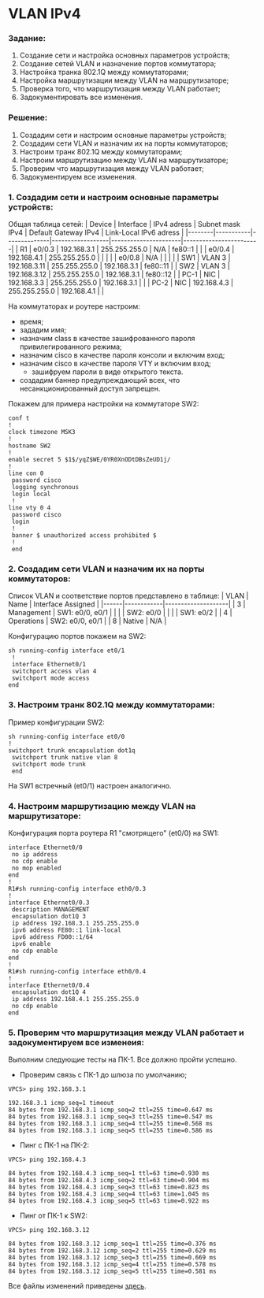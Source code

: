 # VLAN IPv4

### Задание:

1. Создание сети и настройка основных параметров устройств;
2. Создание сетей VLAN и назначение портов коммутатора;
3. Настройка транка 802.1Q между коммутаторами;
4. Настройка маршрутизации между VLAN на маршрутизаторе;
5. Проверка того, что маршрутизация между VLAN работает;
6. Задокументировать все изменения.

### Решение:

1. Создадим сети и настроим основные параметры устройств;
2. Создадим сети VLAN и назначим их на порты коммутаторов;
3. Настроим транк 802.1Q между коммутаторами;
4. Настроим маршрутизацию между VLAN на маршрутизаторе;
5. Проверим что маршрутизация между VLAN работает;
6. Задокументируем все изменения.

### 1. Создадим сети и настроим основные параметры устройств:

Общая таблица сетей:
| Device | Interface | IPv4 adress  | Subnet mask IPv4 | Default Gateway IPv4 | Link-Local IPv6 adress |
|--------|-----------|--------------|------------------|----------------------|------------------------|
| R1     | e0/0.3    | 192.168.3.1  | 255.255.255.0    | N/A                  | fe80::1                |
|        | e0/0.4    | 192.168.4.1  | 255.255.255.0    |                      |                        |
|        | e0/0.8    | N/A          |                  |                      |                        |
| SW1    | VLAN 3    | 192.168.3.11 | 255.255.255.0    | 192.168.3.1          | fe80::11               |
| SW2    | VLAN 3    | 192.168.3.12 | 255.255.255.0    | 192.168.3.1          | fe80::12               |
| PC-1   | NIC       | 192.168.3.3  | 255.255.255.0    | 192.168.3.1          |                        |
| PC-2   | NIC       | 192.168.4.3  | 255.255.255.0    | 192.168.4.1          |                        |

На коммутаторах и роутере настроим:
- время;
- зададим имя;
- назначим class в качестве зашифрованного пароля привилегированного режима;
- назначим cisco в качестве пароля консоли и включим вход;
- назначим cisco в качестве пароля VTY и включим вход;
	- зашифруем пароли в виде открытого текста.
- создадим баннер предупреждающий всех, что несанкционированный доступ запрещен.

Покажем для примера настройки на коммутаторе SW2:
```
conf t
!
clock timezone MSK3
!
hostname SW2
!
enable secret 5 $1$/yqZ$WE/0YR0XnODtDBsZeUD1j/
!
line con 0
 password cisco
 logging synchronous
 login local
 !
line vty 0 4
 password cisco
 login
 !
 banner $ unauthorized access prohibited $
 !
 end
```

### 2. Создадим сети VLAN и назначим их на порты коммутаторов:

Список VLAN и соответствие портов представлено в таблице:
| VLAN | Name       | Interface Assigned |
|------|------------|--------------------|
| 3    | Management | SW1: e0/0, e0/1    |
|      |            | SW2: e0/0          |
|      |            | SW1: e0/2          |
| 4    | Operations | SW2: e0/0, e0/1    |
| 8    | Native     | N/A                |

Конфигурацию портов покажем на SW2:
```
sh running-config interface et0/1
 !
 interface Ethernet0/1
 switchport access vlan 4
 switchport mode access
end
```

### 3. Настроим транк 802.1Q между коммутаторами: 

Пример конфигурации SW2:
```
sh running-config interface et0/0
!
switchport trunk encapsulation dot1q
 switchport trunk native vlan 8
 switchport mode trunk
 end
```
На SW1 встречный (et0/1) настроен аналогично.

### 4. Настроим маршрутизацию между VLAN на маршрутизаторе:

Конфигурация порта роутера R1 "смотрящего" (et0/0) на SW1:
```
interface Ethernet0/0
 no ip address
 no cdp enable
 no mop enabled
end
!
R1#sh running-config interface eth0/0.3
!
interface Ethernet0/0.3
 description MANAGEMENT
 encapsulation dot1Q 3
 ip address 192.168.3.1 255.255.255.0
 ipv6 address FE80::1 link-local
 ipv6 address FD00::1/64
 ipv6 enable
 no cdp enable
end
!
R1#sh running-config interface eth0/0.4
!
interface Ethernet0/0.4
 encapsulation dot1Q 4
 ip address 192.168.4.1 255.255.255.0
 no cdp enable
end
```
### 5. Проверим что маршрутизация между VLAN работает и задокументируем все изменеия:
Выполним следующие тесты на ПК-1. Все должно пройти успешно.
- Проверим связь с ПК-1 до шлюза по умолчанию;

```
VPCS> ping 192.168.3.1

192.168.3.1 icmp_seq=1 timeout
84 bytes from 192.168.3.1 icmp_seq=2 ttl=255 time=0.647 ms
84 bytes from 192.168.3.1 icmp_seq=3 ttl=255 time=0.547 ms
84 bytes from 192.168.3.1 icmp_seq=4 ttl=255 time=0.568 ms
84 bytes from 192.168.3.1 icmp_seq=5 ttl=255 time=0.586 ms
```
- Пинг с ПК-1 на ПК-2:

```
VPCS> ping 192.168.4.3

84 bytes from 192.168.4.3 icmp_seq=1 ttl=63 time=0.930 ms
84 bytes from 192.168.4.3 icmp_seq=2 ttl=63 time=0.904 ms
84 bytes from 192.168.4.3 icmp_seq=3 ttl=63 time=0.823 ms
84 bytes from 192.168.4.3 icmp_seq=4 ttl=63 time=1.045 ms
84 bytes from 192.168.4.3 icmp_seq=5 ttl=63 time=0.922 ms
```
- Пинг от ПК-1 к SW2:

```
VPCS> ping 192.168.3.12

84 bytes from 192.168.3.12 icmp_seq=1 ttl=255 time=0.376 ms
84 bytes from 192.168.3.12 icmp_seq=2 ttl=255 time=0.629 ms
84 bytes from 192.168.3.12 icmp_seq=3 ttl=255 time=0.669 ms
84 bytes from 192.168.3.12 icmp_seq=4 ttl=255 time=0.578 ms
84 bytes from 192.168.3.12 icmp_seq=5 ttl=255 time=0.581 ms
```

Все файлы изменений приведены [здесь](Lab_01/).
